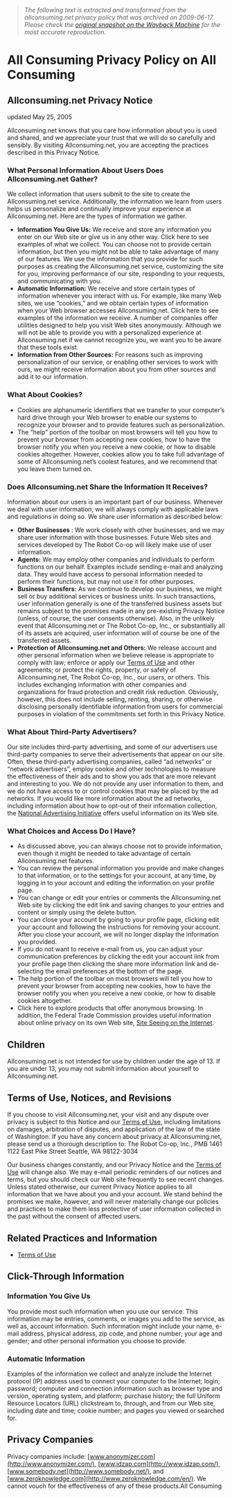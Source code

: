 > *The following text is extracted and transformed from the allconsuming.net privacy policy that was archived on 2009-06-17. Please check the [original snapshot on the Wayback Machine](https://web.archive.org/web/20090617194700id_/http%3A//www.allconsuming.net/about/view/privacy) for the most accurate reproduction.*

# All Consuming Privacy Policy on All Consuming

## Allconsuming.net Privacy Notice

updated May 25, 2005

Allconsuming.net knows that you care how information about you is used and shared, and we appreciate your trust that we will do so carefully and sensibly. By visiting Allconsuming.net, you are accepting the practices described in this Privacy Notice.

### What Personal Information About Users Does Allconsuming.net Gather?

We collect information that users submit to the site to create the Allconsuming.net service. Additionally, the information we learn from users helps us personalize and continually improve your experience at Allconsuming.net. Here are the types of information we gather. 

  * **Information You Give Us:** We receive and store any information you enter on our Web site or give us in any other way. Click here to see examples of what we collect. You can choose not to provide certain information, but then you might not be able to take advantage of many of our features. We use the information that you provide for such purposes as creating the Allconsuming.net service, customizing the site for you, improving performance of our site, responding to your requests, and communicating with you.
  * **Automatic Information:** We receive and store certain types of information whenever you interact with us. For example, like many Web sites, we use “cookies,” and we obtain certain types of information when your Web browser accesses Allconsuming.net. Click here to see examples of the information we receive. A number of companies offer utilities designed to help you visit Web sites anonymously. Although we will not be able to provide you with a personalized experience at Allconsuming.net if we cannot recognize you, we want you to be aware that these tools exist. 
  * **Information from Other Sources:** For reasons such as improving personalization of our service, or enabling other services to work with ours, we might receive information about you from other sources and add it to our information.



### What About Cookies? 

  * Cookies are alphanumeric identifiers that we transfer to your computer’s hard drive through your Web browser to enable our systems to recognize your browser and to provide features such as personalization.
  * The “help” portion of the toolbar on most browsers will tell you how to prevent your browser from accepting new cookies, how to have the browser notify you when you receive a new cookie, or how to disable cookies altogether. However, cookies allow you to take full advantage of some of Allconsuming.net’s coolest features, and we recommend that you leave them turned on.



### Does Allconsuming.net Share the Information It Receives?

Information about our users is an important part of our business. Whenever we deal with user information, we will always comply with applicable laws and regulations in doing so. We share user information as described below: 

  * **Other Businesses** : We work closely with other businesses, and we may share user information with those businesses. Future Web sites and services developed by The Robot Co-op will likely make use of user information.
  * **Agents:** We may employ other companies and individuals to perform functions on our behalf. Examples include sending e-mail and analyzing data. They would have access to personal information needed to perform their functions, but may not use it for other purposes. 
  * **Business Transfers:** As we continue to develop our business, we might sell or buy additional services or business units. In such transactions, user information generally is one of the transferred business assets but remains subject to the promises made in any pre-existing Privacy Notice (unless, of course, the user consents otherwise). Also, in the unlikely event that Allconsuming.net or The Robot Co-op, Inc., or substantially all of its assets are acquired, user information will of course be one of the transferred assets. 
  * **Protection of Allconsuming.net and Others:** We release account and other personal information when we believe release is appropriate to comply with law; enforce or apply our [Terms of Use](http://allconsuming.net/about/view/terms) and other agreements; or protect the rights, property, or safety of Allconsuming.net, The Robot Co-op, Inc., our users, or others. This includes exchanging information with other companies and organizations for fraud protection and credit risk reduction. Obviously, however, this does not include selling, renting, sharing, or otherwise disclosing personally identifiable information from users for commercial purposes in violation of the commitments set forth in this Privacy Notice.



### What About Third-Party Advertisers?

Our site includes third-party advertising, and some of our advertisers use third-party companies to serve their advertisements that appear on our site. Often, these third-party advertising companies, called “ad networks” or “network advertisers”, employ cookie and other technologies to measure the effectiveness of their ads and to show you ads that are more relevant and interesting to you. We do not provide any user information to them, and we do not have access to or control cookies that may be placed by the ad networks. If you would like more information about the ad networks, including information about how to opt-out of their information collection, the [National Advertising Initiative](http://www.networkadvertising.org/) offers useful information on its Web site.

### What Choices and Access Do I Have? 

  * As discussed above, you can always choose not to provide information, even though it might be needed to take advantage of certain Allconsuming.net features. 
  * You can review the personal information you provide and make changes to that information, or to the settings for your account, at any time, by logging in to your account and editing the information on your profile page.
  * You can change or edit your entries or comments the Allconsuming.net Web site by clicking the edit link and saving changes to your entries and content or simply using the delete button.
  * You can close your account by going to your profile page, clicking edit your account and following the instructions for removing your account. After you close your account, we will no longer display the information you provided. 
  * If you do not want to receive e-mail from us, you can adjust your communication preferences by clicking the edit your account link from your profile page then clicking the share more information link and de-selecting the email preferences at the bottom of the page.
  * The help portion of the toolbar on most browsers will tell you how to prevent your browser from accepting new cookies, how to have the browser notify you when you receive a new cookie, or how to disable cookies altogether. 
  * Click here to explore products that offer anonymous browsing. In addition, the Federal Trade Commission provides useful information about online privacy on its own Web site, [Site Seeing on the Internet](http://www.ftc.gov/bcp/conline/pubs/online/sitesee.htm).



## Children

Allconsuming.net is not intended for use by children under the age of 13. If you are under 13, you may not submit information about yourself to Allconsuming.net.

## Terms of Use, Notices, and Revisions

If you choose to visit Allconsuming.net, your visit and any dispute over privacy is subject to this Notice and our [Terms of Use](http://allconsuming.net/about/view/terms), including limitations on damages, arbitration of disputes, and application of the law of the state of Washington. If you have any concern about privacy at Allconsuming.net, please send us a thorough description to: The Robot Co-op, Inc., PMB 1461 1122 East Pike Street Seattle, WA 98122-3034

Our business changes constantly, and our Privacy Notice and the [Terms of Use](http://allconsuming.net/about/view/terms) will change also. We may e-mail periodic reminders of our notices and terms, but you should check our Web site frequently to see recent changes. Unless stated otherwise, our current Privacy Notice applies to all information that we have about you and your account. We stand behind the promises we make, however, and will never materially change our policies and practices to make them less protective of user information collected in the past without the consent of affected users.

## Related Practices and Information

  * [Terms of Use](http://allconsuming.net/about/view/terms)



## Click-Through Information

### Information You Give Us

You provide most such information when you use our service. This information may be entries, comments, or images you add to the service, as well as, account information. Such information might include your name, e-mail address, physical address, zip code, and phone number; your age and gender; and other personal information you choose to provide.

### Automatic Information

Examples of the information we collect and analyze include the Internet protocol (IP) address used to connect your computer to the Internet; login; password; computer and connection information such as browser type and version, operating system, and platform; purchase history; the full Uniform Resource Locators (URL) clickstream to, through, and from our Web site, including date and time; cookie number; and pages you viewed or searched for.

## Privacy Companies

Privacy companies include: [www.anonymizer.com](http://www.anonymizer.com/), [www.idzap.com](http://www.idzap.com/), [www.somebody.net](http://www.somebody.net/), and [www.zeroknowledge.com](http://www.zeroknowledge.com/en/). We cannot vouch for the effectiveness of any of these products.All Consuming
